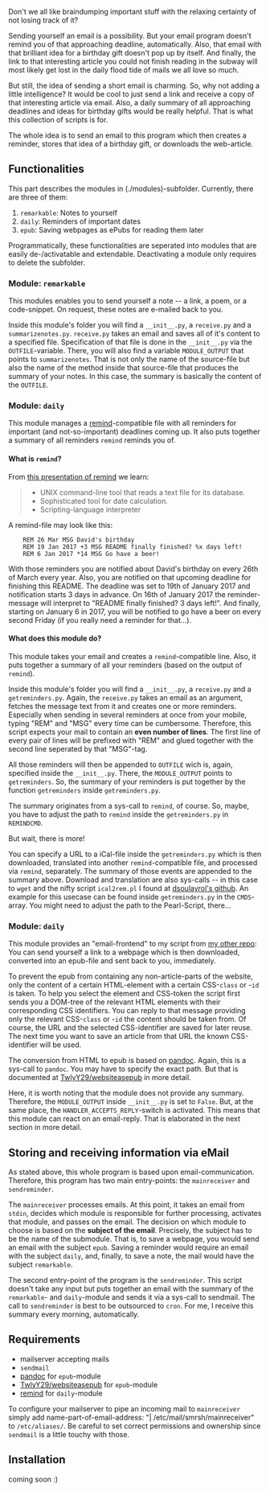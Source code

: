 Don't we all like braindumping important stuff with the relaxing certainty of not losing track of it?

Sending yourself an email is a possibility. But your email program doesn't remind you of that approaching deadline, automatically. Also, that email with that brilliant idea for a birthday gift doesn't pop up by itself. And finally, the link to that interesting article you could not finish reading in the subway will most likely get lost in the daily flood tide of mails we all love so much.

But still, the idea of sending a short email is charming. So, why not adding a little intelligence? It would be cool to just send a link and receive a copy of that interesting article via email. Also, a daily summary of all approaching deadlines and ideas for birthday gifts would be really helpful. That is what this collection of scripts is for.

The whole idea is to send an email to this program which then creates a reminder, stores that idea of a birthday gift, or downloads the web-article. 

## Functionalities
This part describes the modules in (./modules)-subfolder. Currently, there are three of them:

1. `remarkable`: Notes to yourself
2. `daily`: Reminders of important dates
3. `epub`: Saving webpages as ePubs for reading them later

Programmatically, these functionalities are seperated into modules that are easily de-/activatable and extendable. Deactivating a module only requires to delete the subfolder. 

### Module: `remarkable`
This modules enables you to send yourself a note -- a link, a poem, or a code-snippet. On request, these notes are e-mailed back to you.

Inside this module's folder you will find a `__init__.py`, a `receive.py` and a `summarizenotes.py`. `receive.py` takes an email and saves all of it's content to a specified file. Specification of that file is done in the `__init__.py` via the `OUTFILE`-variable. There, you will also find a variable `MODULE_OUTPUT` that points to `summarizenotes`. That is not only the name of the source-file but also the name of the method inside that source-file that produces the summary of your notes. In this case, the summary is basically the content of the `OUTFILE`.

### Module: `daily`
This module manages a [remind](https://linux.die.net/man/1/remind)-compatible file with all reminders for important (and not-so-important) deadlines coming up. It also puts together a summary of all reminders `remind` reminds you of.

#### What is `remind`? 
From [this presentation of remind](https://www.roaringpenguin.com/files/download/remind-oclug.pdf) we learn:

> * UNIX command-line tool that reads a text file for its database.
> * Sophisticated tool for date calculation.
> * Scripting-language interpreter

A remind-file may look like this:
```
    REM 26 Mar MSG David's birthday
    REM 19 Jan 2017 +3 MSG README finally finished? %x days left!
    REM 6 Jan 2017 *14 MSG Go have a beer!
```
With those reminders you are notified about David's birthday on every 26th of March every year. Also, you are notified on that upcoming deadline for finishing this README. The deadline was set to 19th of January 2017 and notification starts 3 days in advance. On 16th of January 2017 the reminder-message will interpret to "README finally finished? 3 days left!". And finally, starting on January 6 in 2017, you will be notified to go have a beer on every second Friday (if you really need a reminder for that...). 

#### What does this module do?
This module takes your email and creates a `remind`-compatible line. Also, it puts together a summary of all your reminders (based on the output of `remind`).

Inside this module's folder you will find a `__init__.py`, a `receive.py` and a `getreminders.py`. Again, the `receive.py` takes an email as an argument, fetches the message text from it and creates one or more reminders. Especially when sending in several reminders at once from your mobile, typing "REM" and "MSG" every time can be cumbersome. Therefore, this script expects your mail to contain an **even number of lines**. The first line of every pair of lines will be prefixed with "REM" and glued together with the second line seperated by that "MSG"-tag. 

All those reminders will then be appended to `OUTFILE` wich is, again, specified inside the `__init__.py`. There, the `MODULE_OUTPUT` points to `getreminders`. So, the summary of your reminders is put together by the function `getreminders` inside `getreminders.py`.

The summary originates from a sys-call to `remind`, of course. So, maybe, you have to adjust the path to `remind` inside the `getreminders.py` in `REMINDCMD`.

But wait, there is more!

You can specify a URL to a iCal-file inside the `getreminders.py` which is then downloaded, translated into another `remind`-compatible file, and processed via `remind`, separately. The summary of those events are appended to the summary above. Download and translation are also sys-calls -- in this case to `wget` and the nifty script `ical2rem.pl` I found at [dsoulayrol's github](dsoulayrol/config/blob/master/scripts/ical2rem.pl). An example for this usecase can be found inside `getreminders.py` in the `CMDS`-array. You might need to adjust the path to the Pearl-Script, there...

### Module: `daily`
This module provides an "email-frontend" to my script from [my other repo](TwlyY29/websiteasepub): You can send yourself a link to a webpage which is then downloaded, converted into an epub-file and sent back to you, immediately. 

To prevent the epub from containing any non-article-parts of the website, only the content of a certain HTML-element with a certain CSS-`class` or -`id` is taken. To help you select the element and CSS-token the script first sends you a DOM-tree of the relevant HTML elements with their corresponding CSS identifiers. You can reply to that message providing only the relevant CSS-`class` or -`id` the content should be taken from. Of course, the URL and the selected CSS-identifier are saved for later reuse. The next time you want to save an article from that URL the known CSS-identifier will be used. 

The conversion from HTML to epub is based on [pandoc](http://pandoc.org/). Again, this is a sys-call to `pandoc`. You may have to specify the exact path. But that is documented at [TwlyY29/websiteasepub](TwlyY29/websiteasepub) in more detail. 

Here, it is worth noting that the module does not provide any summary. Therefore, the `MODULE_OUTPUT` inside `__init__.py` is set to `False`. But, at the same place, the `HANDLER_ACCEPTS_REPLY`-switch is activated. This means that this module can react on an email-reply. That is elaborated in the next section in more detail. 

## Storing and receiving information via eMail
As stated above, this whole program is based upon email-communication. Therefore, this program has two main entry-points: the `mainreceiver` and `sendreminder`.

The `mainreceiver` processes emails. At this point, it takes an email from `stdin`, decides which module is responsible for further processing, activates that module, and passes on the email. The decision on which module to choose is based on the **subject of the email**. Precisely, the subject has to be the name of the submodule. That is, to save a webpage, you would send an email with the subject `epub`. Saving a reminder would require an email with the subject `daily`, and, finally, to save a note, the mail would have the subject `remarkable`.

The second entry-point of the program is the `sendreminder`. This script doesn't take any input but puts together an email with the summary of the `remarkable`- and `daily`-module and sends it via a sys-call to sendmail. The call to `sendreminder` is best to be outsourced to `cron`. For me, I receive this summary every morning, automatically.

## Requirements

* mailserver accepting mails
* `sendmail`
* [pandoc](http://pandoc.org/) for `epub`-module
* [TwlyY29/websiteasepub](TwlyY29/websiteasepub) for `epub`-module
* [remind](https://linux.die.net/man/1/remind) for `daily`-module

To configure your mailserver to pipe an incoming mail to `mainreceiver` simply add 
    name-part-of-email-address: "| /etc/mail/smrsh/mainreceiver"
to `/etc/aliases/`. Be careful to set correct permissions and ownership since `sendmail` is a little touchy with those. 

## Installation

coming soon :)
